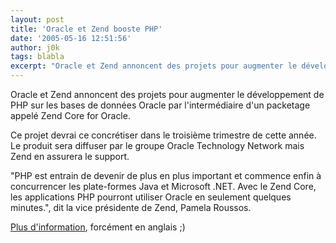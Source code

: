 ```yaml
---
layout: post
title: 'Oracle et Zend booste PHP'
date: '2005-05-16 12:51:56'
author: j0k
tags: blabla
excerpt: "Oracle et Zend annoncent des projets pour augmenter le développement de PHP sur les bases de données Oracle par l'intermédiaire d'un packetage appelé Zend Core for Oracle.     \nCe projet devrai ce concrétiser dans le troisième trimestre de cette année. Le produit sera diffuser par le groupe Oracle Technology Network mais Zend en assurera le support.  \n  \n…"
---
```


Oracle et Zend annoncent des projets pour augmenter le développement de PHP sur les bases de données Oracle par l'intermédiaire d'un packetage appelé Zend Core for Oracle.

Ce projet devrai ce concrétiser dans le troisième trimestre de cette année. Le produit sera diffuser par le groupe Oracle Technology Network mais Zend en assurera le support.

"PHP est entrain de devenir de plus en plus important et commence enfin à concurrencer les plate-formes Java et Microsoft .NET. Avec le Zend Core, les applications PHP pourront utiliser Oracle en seulement quelques minutes.", dit  la vice présidente de Zend, Pamela Roussos.

[Plus d'information](http://www.linuxworld.com.au/index.php/id;1012024151;fp;2;fpid;1), forcément en anglais ;)
